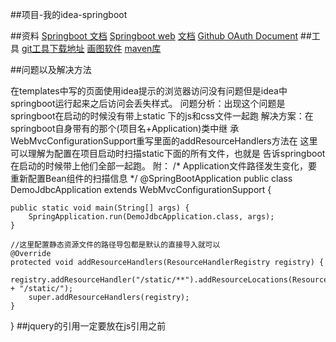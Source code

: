 ##项目-我的idea-springboot

##资料
[Springboot 文档](https://spring.io)
[Springboot web](https://spring.io/guides/gs/serving-web-content/)
[文档](https://github.com/412629199/Community)
[Github OAuth Document](https://developer.github.com/apps/building-oauth-apps/creating-an-oauth-app/)
##工具
[git工具下载地址](https://git-scm.com/)
[画图软件](https://www.visual-paradigm.com/cn/download/?platform=windows&arch=64bit)
[maven库](https://mvnrepository.com/)

##问题以及解决方法

在templates中写的页面使用idea提示的浏览器访问没有问题但是idea中
springboot运行起来之后访问会丢失样式。
问题分析：出现这个问题是springboot在启动的时候没有带上static
下的js和css文件一起跑
解决方案：在springboot自身带有的那个(项目名+Application)类中继
承WebMvcConfigurationSupport重写里面的addResourceHandlers方法在
这里可以理解为配置在项目启动时扫描static下面的所有文件，也就是
告诉springboot在启动的时候带上他们全部一起跑。
附：
/*
    Application文件路径发生变化，要重新配置Bean组件的扫描信息
 */
@SpringBootApplication
public class DemoJdbcApplication extends WebMvcConfigurationSupport {

    public static void main(String[] args) {
        SpringApplication.run(DemoJdbcApplication.class, args);
    }

    //这里配置静态资源文件的路径导包都是默认的直接导入就可以
    @Override
    protected void addResourceHandlers(ResourceHandlerRegistry registry) {
        registry.addResourceHandler("/static/**").addResourceLocations(ResourceUtils.CLASSPATH_URL_PREFIX + "/static/");
        super.addResourceHandlers(registry);
    }
}
##jquery的引用一定要放在js引用之前


  

